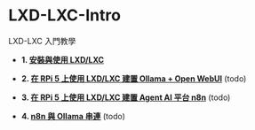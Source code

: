 # LXD-LXC-Intro
LXD-LXC 入門教學

- **1. [安裝與使用 LXD/LXC](https://github.com/robmlee/LXD-LXC-Intro/blob/918cbf47f45274f58311a84d639cd3dbc7a7fe85/01.%20Install%20LXD-LXC.md)**

- **2. [在 RPi 5 上使用 LXD/LXC 建置 Ollama + Open WebUI]()**
  (todo)

- **3. [在 RPi 5 上使用 LXD/LXC 建置 Agent AI 平台 n8n]()**
  (todo)

- **4. [n8n 與 Ollama 串連]()**
  (todo)
 
